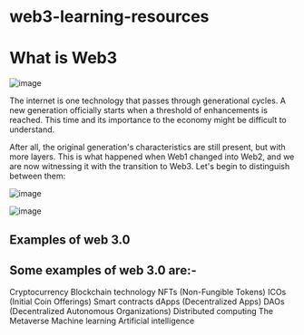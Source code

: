 # web3-learning-resources

# What is Web3

![image](https://user-images.githubusercontent.com/77881638/205978022-05a9d7cb-9143-4ec1-a7ae-71da39947db6.png)

The internet is one technology that passes through generational cycles. A new generation officially starts when a threshold of enhancements is reached. This time and its importance to the economy might be difficult to understand.

After all, the original generation's characteristics are still present, but with more layers. This is what happened when Web1 changed into Web2, and we are now witnessing it with the transition to Web3. Let's begin to distinguish between them:

![image](https://user-images.githubusercontent.com/77881638/205978378-ee58f4c5-0b30-4a48-8901-3581234e27fd.png)

![image](https://user-images.githubusercontent.com/77881638/205978871-16e0bdaa-af0f-4e39-bf2e-8c97ec4e96b4.png)

## Examples of web 3.0
## Some examples of web 3.0 are:-

Cryptocurrency
Blockchain technology
NFTs (Non-Fungible Tokens)
ICOs (Initial Coin Offerings)
Smart contracts
dApps (Decentralized Apps)
DAOs (Decentralized Autonomous Organizations)
Distributed computing
The Metaverse
Machine learning
Artificial intelligence


